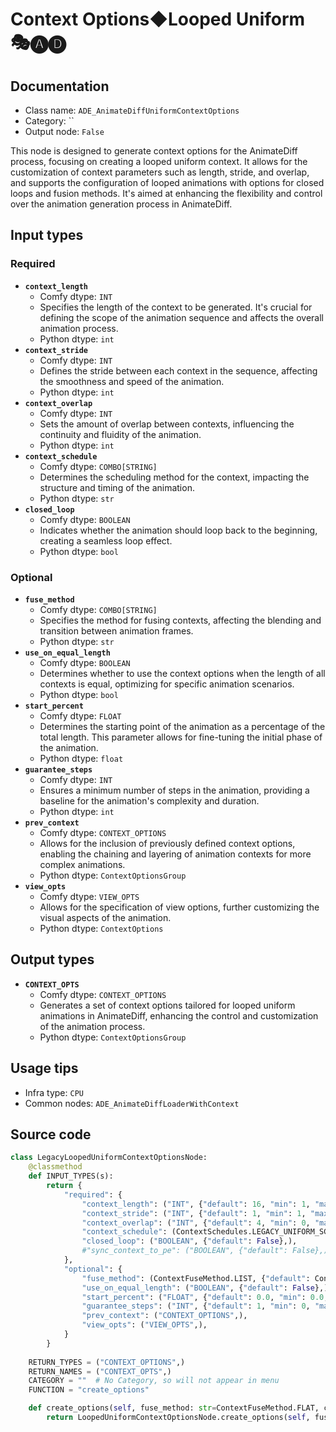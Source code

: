# Context Options◆Looped Uniform 🎭🅐🅓
## Documentation
- Class name: `ADE_AnimateDiffUniformContextOptions`
- Category: ``
- Output node: `False`

This node is designed to generate context options for the AnimateDiff process, focusing on creating a looped uniform context. It allows for the customization of context parameters such as length, stride, and overlap, and supports the configuration of looped animations with options for closed loops and fusion methods. It's aimed at enhancing the flexibility and control over the animation generation process in AnimateDiff.
## Input types
### Required
- **`context_length`**
    - Comfy dtype: `INT`
    - Specifies the length of the context to be generated. It's crucial for defining the scope of the animation sequence and affects the overall animation process.
    - Python dtype: `int`
- **`context_stride`**
    - Comfy dtype: `INT`
    - Defines the stride between each context in the sequence, affecting the smoothness and speed of the animation.
    - Python dtype: `int`
- **`context_overlap`**
    - Comfy dtype: `INT`
    - Sets the amount of overlap between contexts, influencing the continuity and fluidity of the animation.
    - Python dtype: `int`
- **`context_schedule`**
    - Comfy dtype: `COMBO[STRING]`
    - Determines the scheduling method for the context, impacting the structure and timing of the animation.
    - Python dtype: `str`
- **`closed_loop`**
    - Comfy dtype: `BOOLEAN`
    - Indicates whether the animation should loop back to the beginning, creating a seamless loop effect.
    - Python dtype: `bool`
### Optional
- **`fuse_method`**
    - Comfy dtype: `COMBO[STRING]`
    - Specifies the method for fusing contexts, affecting the blending and transition between animation frames.
    - Python dtype: `str`
- **`use_on_equal_length`**
    - Comfy dtype: `BOOLEAN`
    - Determines whether to use the context options when the length of all contexts is equal, optimizing for specific animation scenarios.
    - Python dtype: `bool`
- **`start_percent`**
    - Comfy dtype: `FLOAT`
    - Determines the starting point of the animation as a percentage of the total length. This parameter allows for fine-tuning the initial phase of the animation.
    - Python dtype: `float`
- **`guarantee_steps`**
    - Comfy dtype: `INT`
    - Ensures a minimum number of steps in the animation, providing a baseline for the animation's complexity and duration.
    - Python dtype: `int`
- **`prev_context`**
    - Comfy dtype: `CONTEXT_OPTIONS`
    - Allows for the inclusion of previously defined context options, enabling the chaining and layering of animation contexts for more complex animations.
    - Python dtype: `ContextOptionsGroup`
- **`view_opts`**
    - Comfy dtype: `VIEW_OPTS`
    - Allows for the specification of view options, further customizing the visual aspects of the animation.
    - Python dtype: `ContextOptions`
## Output types
- **`CONTEXT_OPTS`**
    - Comfy dtype: `CONTEXT_OPTIONS`
    - Generates a set of context options tailored for looped uniform animations in AnimateDiff, enhancing the control and customization of the animation process.
    - Python dtype: `ContextOptionsGroup`
## Usage tips
- Infra type: `CPU`
- Common nodes: `ADE_AnimateDiffLoaderWithContext`


## Source code
```python
class LegacyLoopedUniformContextOptionsNode:
    @classmethod
    def INPUT_TYPES(s):
        return {
            "required": {
                "context_length": ("INT", {"default": 16, "min": 1, "max": LENGTH_MAX}),
                "context_stride": ("INT", {"default": 1, "min": 1, "max": STRIDE_MAX}),
                "context_overlap": ("INT", {"default": 4, "min": 0, "max": OVERLAP_MAX}),
                "context_schedule": (ContextSchedules.LEGACY_UNIFORM_SCHEDULE_LIST,),
                "closed_loop": ("BOOLEAN", {"default": False},),
                #"sync_context_to_pe": ("BOOLEAN", {"default": False},),
            },
            "optional": {
                "fuse_method": (ContextFuseMethod.LIST, {"default": ContextFuseMethod.FLAT}),
                "use_on_equal_length": ("BOOLEAN", {"default": False},),
                "start_percent": ("FLOAT", {"default": 0.0, "min": 0.0, "max": 1.0, "step": 0.001}),
                "guarantee_steps": ("INT", {"default": 1, "min": 0, "max": BIGMAX}),
                "prev_context": ("CONTEXT_OPTIONS",),
                "view_opts": ("VIEW_OPTS",),
            }
        }
    
    RETURN_TYPES = ("CONTEXT_OPTIONS",)
    RETURN_NAMES = ("CONTEXT_OPTS",)
    CATEGORY = ""  # No Category, so will not appear in menu
    FUNCTION = "create_options"

    def create_options(self, fuse_method: str=ContextFuseMethod.FLAT, context_schedule: str=None, **kwargs):
        return LoopedUniformContextOptionsNode.create_options(self, fuse_method=fuse_method, **kwargs)

```
